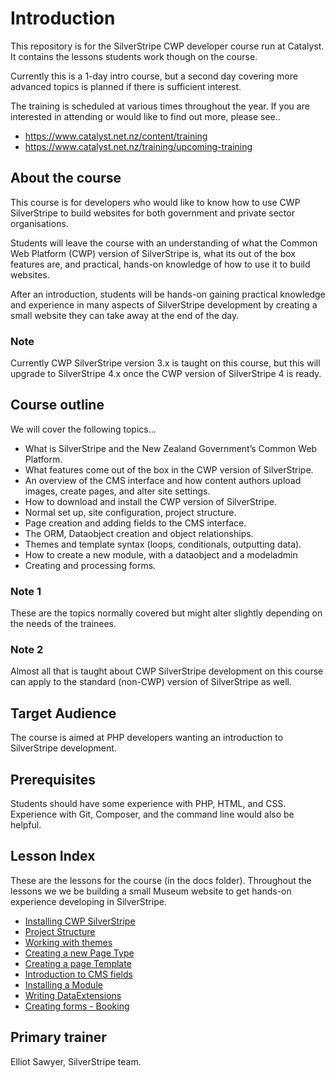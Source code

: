 # Introduction

This repository is for the SilverStripe CWP developer course run at Catalyst. It contains the lessons students work though on the course.

Currently this is a 1-day intro course, but a second day covering more advanced topics is planned if there is sufficient interest.

The training is scheduled at various times throughout the year. If you are interested in attending or would like to find out more, please see..

* https://www.catalyst.net.nz/content/training
* https://www.catalyst.net.nz/training/upcoming-training

## About the course
This course is for developers who would like to know how to use CWP SilverStripe to build websites for both government and private sector organisations.

Students will leave the course with an understanding of what the Common Web Platform (CWP) version of SilverStripe is, what its out of the box features are, and practical, hands-on knowledge of how to use it to build websites.

After an introduction, students will be hands-on gaining practical knowledge and experience in many aspects of SilverStripe development by creating a small website they can take away at the end of the day.

### Note

Currently CWP SilverStripe version 3.x is taught on this course, but this will upgrade to SilverStripe 4.x once the CWP version of SilverStripe 4 is ready.

## Course outline

We will cover the following topics...
* What is SilverStripe and the New Zealand Government’s Common Web Platform.
* What features come out of the box in the CWP version of SilverStripe.
* An overview of the CMS interface and how content authors upload images, create pages, and alter site settings.
* How to download and install the CWP version of SilverStripe.
* Normal set up, site configuration, project structure.
* Page creation and adding fields to the CMS interface.
* The ORM, Dataobject creation and object relationships.
* Themes and template syntax (loops, conditionals, outputting data).
* How to create a new module, with a dataobject and a modeladmin
* Creating and processing forms.

### Note 1

These are the topics normally covered but might alter slightly depending on the needs of the trainees.

### Note 2

Almost all that is taught about CWP SilverStripe development on this course can apply to the standard (non-CWP) version of SilverStripe as well.


## Target Audience

The course is aimed at PHP developers wanting an introduction to SilverStripe development.

## Prerequisites
Students should have some experience with PHP, HTML, and CSS. Experience with Git, Composer, and the command line would also be helpful.


## Lesson Index

These are the lessons for the course (in the docs folder). Throughout the lessons we we be building a small Museum website to get hands-on experience developing in SilverStripe.

* [Installing CWP SilverStripe](docs/01_InstallingCWPSilverStripe.md)
* [Project Structure](docs/02_SiteProjectStructure.md)
* [Working with themes](docs/03_WorkingWithThemes.md)
* [Creating a new Page Type](docs/04_CreatingANewPage.md)
* [Creating a page Template](docs/05_CreatingATemplate.md)
* [Introduction to CMS fields](docs/06_IntroToCMSFields.md)
* [Installing a Module](docs/07_InstallingAModule.md)
* [Writing DataExtensions](docs/08_WritingDataExtensions.md)
* [Creating forms - Booking](docs/09_WritingForms.md)

## Primary trainer

Elliot Sawyer, SilverStripe team.
